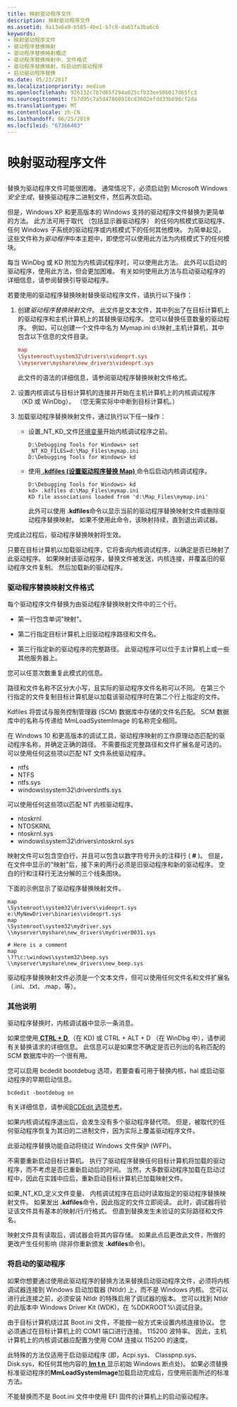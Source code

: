 ```yaml
---
title: 映射驱动程序文件
description: 映射驱动程序文件
ms.assetid: 9a13a6a9-b585-4be1-b7c8-da65fa3ba6c6
keywords:
- 映射驱动程序文件
- 驱动程序替换映射
- 驱动程序替换映射概述
- 驱动程序替换映射中，文件格式
- 驱动程序替换映射，将启动的驱动程序
- 启动驱动程序替换
ms.date: 05/23/2017
ms.localizationpriority: medium
ms.openlocfilehash: 926132c7b7d65f294a025cfb33ee50b017d65fc3
ms.sourcegitcommit: fb7d95c7a5d47860918cd3602efdd33b69dcf2da
ms.translationtype: MT
ms.contentlocale: zh-CN
ms.lasthandoff: 06/25/2019
ms.locfileid: "67366483"
---
```

# <a name="mapping-driver-files"></a>映射驱动程序文件


## <span id="ddk_mapping_driver_files_dbg"></span><span id="DDK_MAPPING_DRIVER_FILES_DBG"></span>


替换为驱动程序文件可能很困难。 通常情况下，必须启动到 Microsoft Windows*安全生成*，替换驱动程序二进制文件，然后再次启动。

但是，Windows XP 和更高版本的 Windows 支持的驱动程序文件替换为更简单的方法。 此方法可用于取代 （包括显示器驱动程序） 的任何内核模式驱动程序、 任何 Windows 子系统的驱动程序或内核模式下的任何其他模块。 为简单起见，这些文件称为*驱动程序*中本主题中，即使您可以使用此方法为内核模式下的任何模块。

每当 WinDbg 或 KD 附加为内核调试程序时，可以使用此方法。 此外可以启动的驱动程序，使用此方法，但会更加困难。 有关如何使用此方法与启动驱动程序的详细信息，请参阅替换引导驱动程序。

若要使用的驱动程序替换映射替换驱动程序文件，请执行以下操作：

1.  创建*驱动程序替换映射文件*。 此文件是文本文件，其中列出了在目标计算机上的驱动程序和主机计算机上的其替换驱动程序。 您可以替换任意数量的驱动程序。 例如，可以创建一个文件中名为 Mymap.ini d:\\映射\_主机计算机，其中包含以下信息的文件目录。

    ```ini
    map
    \Systemroot\system32\drivers\videoprt.sys
    \\myserver\myshare\new_drivers\videoprt.sys
    ```

    此文件的语法的详细信息，请参阅驱动程序替换映射文件格式。

2.  设置内核调试与目标计算机的连接并开始在主机计算机上的内核调试程序 （KD 或 WinDbg）。 （您无需实际中中断到目标计算机。）

3.  加载驱动程序替换映射文件，通过执行以下任一操作：
    -   设置\_NT\_KD\_文件[环境变量](environment-variables.md)开始内核调试程序之前。

        ```console
        D:\Debugging Tools for Windows> set _NT_KD_FILES=d:\Map_Files\mymap.ini
        D:\Debugging Tools for Windows> kd
        ```

    -   使用[ **.kdfiles (设置驱动程序替换 Map)** ](-kdfiles--set-driver-replacement-map-.md)命令后启动内核调试程序。

        ```console
        D:\Debugging Tools for Windows> kd
        kd> .kdfiles d:\Map_Files\mymap.ini
        KD file associations loaded from 'd:\Map_Files\mymap.ini'
        ```

        此外可以使用 **.kdfiles**命令以显示当前的驱动程序替换映射文件或删除驱动程序替换映射。 如果不使用此命令，该映射持续，直到退出调试器。

完成此过程后，驱动程序替换映射将生效。

只要在目标计算机以加载驱动程序，它将查询内核调试程序，以确定是否已映射了此驱动程序。 如果映射该驱动程序，替换文件被发送，内核连接，并覆盖旧的驱动程序文件复制。 然后加载新的驱动程序。

### <a name="span-iddriverreplacementmapfileformatspanspan-iddriverreplacementmapfileformatspandriver-replacement-map-file-format"></a><span id="driver_replacement_map_file_format"></span><span id="DRIVER_REPLACEMENT_MAP_FILE_FORMAT"></span>驱动程序替换映射文件格式

每个驱动程序文件替换为由驱动程序替换映射文件中的三个行。

-   第一行包含单词"映射"。

-   第二行指定目标计算机上旧驱动程序路径和文件名。

-   第三行指定新的驱动程序的完整路径。 此驱动程序可以位于主计算机上或一些其他服务器上。

您可以任意次数重复此模式的信息。

路径和文件名称不区分大小写，且实际的驱动程序文件名称可以不同。 在第三个行指定的文件复制目标计算机是以加载该驱动程序时在第二个行上指定的文件。

Kdfiles 将尝试与服务控制管理器 (SCM) 数据库中存储的文件名匹配。 SCM 数据库中的名称与传递给 MmLoadSystemImage 的名称完全相同。

在 Windows 10 和更高版本的调试工具，驱动程序映射的工作原理动态匹配的驱动程序名称，并确定正确的路径。 不需要指定完整路径和文件扩展名是可选的。 可以使用任何这些项以匹配 NT 文件系统驱动程序。

-   ntfs
-   NTFS
-   ntfs.sys
-   windows\\system32\\drivers\\ntfs.sys

可以使用任何这些项以匹配 NT 内核驱动程序。

-   ntoskrnl
-   NTOSKRNL
-   ntoskrnl.sys
-   windows\\system32\\drivers\\ntoskrnl.sys

映射文件可以包含空白行，并且可以包含以数字符号开头的注释行 ( **\#** )。 但是，在文件中显示的"映射"后，接下来的两行必须是旧驱动程序和新的驱动程序。 空白的行和注释行无法分解的三个线条图块。

下面的示例显示了驱动程序替换映射文件。

```text
map
\Systemroot\system32\drivers\videoprt.sys
e:\MyNewDriver\binaries\videoprt.sys
map
\Systemroot\system32\mydriver.sys
\\myserver\myshare\new_drivers\mydriver0031.sys

# Here is a comment
map
\??\c:\windows\system32\beep.sys
\\myserver\myshare\new_drivers\new_beep.sys
```

驱动程序替换映射文件必须是一个文本文件，但可以使用任何文件名和文件扩展名 （.ini、.txt、.map，等）。

### <a name="span-idadditionalnotesspanspan-idadditionalnotesspanadditional-notes"></a><span id="additional_notes"></span><span id="ADDITIONAL_NOTES"></span>其他说明

驱动程序替换时，内核调试器中显示一条消息。

如果您使用[ **CTRL + D** ](ctrl-d--toggle-debug-info-.md) （在 KD) 或 CTRL + ALT + D （在 WinDbg 中），请参阅有关替换请求的详细信息。 此信息可以是如果您不确定是否已列出的名称匹配的 SCM 数据库中的一个很有用。

您可以启用 bcdedit bootdebug 选项，若要查看可用于替换内核，hal 或启动驱动程序的早期启动信息。

```console
bcdedit -bootdebug on
```

有关详细信息，请参阅[BCDEdit 选项参考](https://docs.microsoft.com/windows-hardware/drivers/ddi/content/index)。

如果内核调试程序退出后，会发生没有多个驱动程序替代项。 但是，被取代的任何驱动程序恢复为其旧的二进制文件，因为实际上覆盖驱动程序文件。

此驱动程序替换功能自动将绕过 Windows 文件保护 (WFP)。

不需要重新启动目标计算机。 执行了驱动程序替换任何目标计算机将加载的驱动程序，而不考虑是否已重新启动后的时间。 当然，大多数驱动程序加载在启动过程中，因此在实践中应后，重新启动目标计算机已加载映射文件。

如果\_NT\_KD\_定义文件变量、 内核调试程序在启动时读取指定的驱动程序替换映射文件。 如果发出 **.kdfiles**命令，因此指定的文件立即阅读。 此时，调试器将验证该文件具有基本的映射/行/行格式。 但直到替换发生未验证的实际路径和文件名。

映射文件具有读取后，调试器会将其内容存储。 如果此点后更改此文件，所做的更改产生任何影响 (除非你重新颁发 **.kdfiles**命令)。

### <a name="span-idreplacingbootdriversspanspan-idreplacingbootdriversspanreplacing-boot-drivers"></a><span id="replacing_boot_drivers"></span><span id="REPLACING_BOOT_DRIVERS"></span>将启动的驱动程序

如果你想要通过使用此驱动程序的替换方法来替换启动驱动程序文件，必须将内核调试器连接到 Windows 启动加载器 (Ntldr) 上，而不是 Windows 内核。 您可以进行此连接之前，必须安装 Ntldr 的特殊启用了调试器的版本。 您可以找到 Ntldr 的此版本中 Windows Driver Kit (WDK)，在 %DDKROOT%\\调试目录。

由于目标计算机绕过其 Boot.ini 文件，不能按一般方式来设置内核连接协议。 您必须通过在目标计算机上的 COM1 端口进行连接。 115200 波特率。 因此，主机计算机上的内核调试器应配置为使用 COM 连接以 115200 的速度。

此特殊的方法仅适用于启动驱动程序 (即，Acpi.sys、 Classpnp.sys、 Disk.sys，和任何其他内容的[ **lm t n** ](lm--list-loaded-modules-.md)显示初始 Windows 断点处)。 如果必须替换标准驱动程序的**MmLoadSystemImage**加载启动完成后，应使用前面所述的标准方法。

不能替换而不是 Boot.ini 文件中使用 EFI 固件的计算机上的启动驱动程序。

 

 





